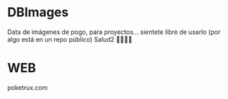 # DBImages
Data de imágenes de pogo, para proyectos...
sientete libre de usarlo (por algo está en un repo público)
Salud2 🥷🏼🍻🍺 
# WEB
poketrux.com



